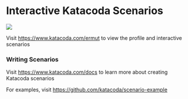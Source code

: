 # Interactive Katacoda Scenarios

[![](http://shields.katacoda.com/katacoda/ermut/count.svg)](https://www.katacoda.com/ermut "Get your profile on Katacoda.com")

Visit https://www.katacoda.com/ermut to view the profile and interactive scenarios

### Writing Scenarios
Visit https://www.katacoda.com/docs to learn more about creating Katacoda scenarios

For examples, visit https://github.com/katacoda/scenario-example
